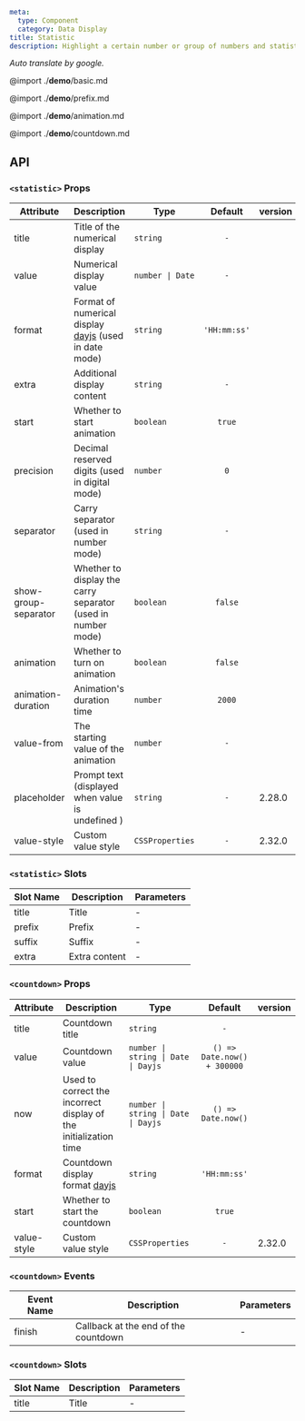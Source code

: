 ```yaml
meta:
  type: Component
  category: Data Display
title: Statistic
description: Highlight a certain number or group of numbers and statistical data with descriptions.
```

*Auto translate by google.*

@import ./__demo__/basic.md

@import ./__demo__/prefix.md

@import ./__demo__/animation.md

@import ./__demo__/countdown.md

## API


### `<statistic>` Props

|Attribute|Description|Type|Default|version|
|---|---|---|:---:|:---|
|title|Title of the numerical display|`string`|`-`||
|value|Numerical display value|`number \| Date`|`-`||
|format|Format of numerical display [dayjs](https://day.js.org/docs/en/display/format) (used in date mode)|`string`|`'HH:mm:ss'`||
|extra|Additional display content|`string`|`-`||
|start|Whether to start animation|`boolean`|`true`||
|precision|Decimal reserved digits (used in digital mode)|`number`|`0`||
|separator|Carry separator (used in number mode)|`string`|`-`||
|show-group-separator|Whether to display the carry separator (used in number mode)|`boolean`|`false`||
|animation|Whether to turn on animation|`boolean`|`false`||
|animation-duration|Animation's duration time|`number`|`2000`||
|value-from|The starting value of the animation|`number`|`-`||
|placeholder|Prompt text (displayed when value is undefined )|`string`|`-`|2.28.0|
|value-style|Custom value style|`CSSProperties`|`-`|2.32.0|
### `<statistic>` Slots

|Slot Name|Description|Parameters|
|---|---|---|
|title|Title|-|
|prefix|Prefix|-|
|suffix|Suffix|-|
|extra|Extra content|-|




### `<countdown>` Props

|Attribute|Description|Type|Default|version|
|---|---|---|:---:|:---|
|title|Countdown title|`string`|`-`||
|value|Countdown value|`number \| string \| Date \| Dayjs`|`() => Date.now() + 300000`||
|now|Used to correct the incorrect display of the initialization time|`number \| string \| Date \| Dayjs`|`() => Date.now()`||
|format|Countdown display format [dayjs](https://day.js.org/docs/en/display/format)|`string`|`'HH:mm:ss'`||
|start|Whether to start the countdown|`boolean`|`true`||
|value-style|Custom value style|`CSSProperties`|`-`|2.32.0|
### `<countdown>` Events

|Event Name|Description|Parameters|
|---|---|---|
|finish|Callback at the end of the countdown|-|
### `<countdown>` Slots

|Slot Name|Description|Parameters|
|---|---|---|
|title|Title|-|



